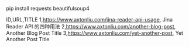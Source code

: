 
pip install requests beautifulsoup4

ID,URL,TITLE
1,https://www.axtonliu.com/jina-reader-api-usage, Jina Reader API 的四种用法
2,https://www.axtonliu.com/another-blog-post, Another Blog Post Title
3,https://www.axtonliu.com/yet-another-post, Yet Another Post Title



